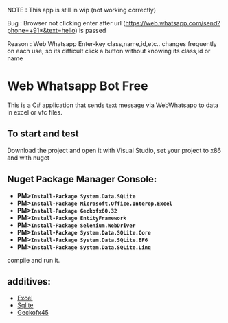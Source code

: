 NOTE : This app is still in wip (not working correctly)


Bug : Browser not clicking enter after url (https://web.whatsapp.com/send?phone=+91*&text=hello) is passed

Reason : Web Whatsapp Enter-key class,name,id,etc.. changes frequently on each use, so its difficult click a button without knowing its class,id or name

# Web Whatsapp Bot Free
This is a C# application that sends text message via WebWhatsapp to data in excel or vfc files.
## To start and test
Download the project and open it with Visual Studio, set your project to x86 and with nuget
## Nuget Package Manager Console:
- **PM>`Install-Package System.Data.SQLite`**
- **PM>`Install-Package Microsoft.Office.Interop.Excel`**
- **PM>`Install-Package Geckofx60.32`**
- **PM>`Install-Package EntityFramework`**
- **PM>`Install-Package Selenium.WebDriver`**
- **PM>`Install-Package System.Data.SQLite.Core`**
- **PM>`Install-Package System.Data.SQLite.EF6`**
- **PM>`Install-Package System.Data.SQLite.Linq`**

compile and run it.

## additives:
- [Excel](https://www.nuget.org/packages/Microsoft.Office.Interop.Excel/)
- [Sqlite](https://system.data.sqlite.org/)
- [Geckofx45](https://bitbucket.org/geckofx/)
